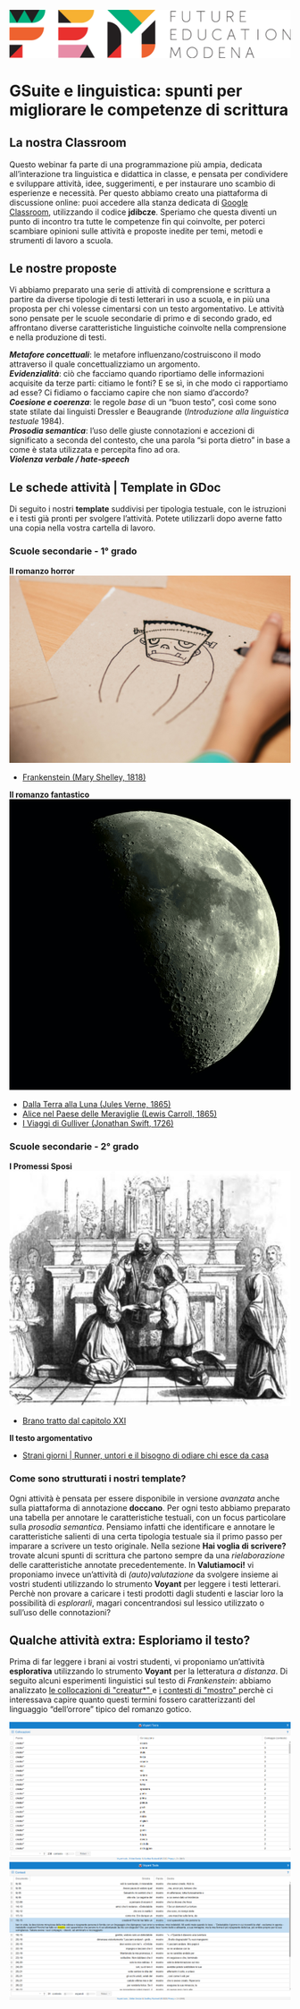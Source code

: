 <script src="https://cdnjs.cloudflare.com/ajax/libs/font-awesome/5.13.0/js/all.min.js" integrity="sha256-KzZiKy0DWYsnwMF+X1DvQngQ2/FxF7MF3Ff72XcpuPs=" crossorigin="anonymous"></script>

<a href="https://fem.digital" rel="FEM Future Education Modena" target="_blank">![](FEM_Logo.png)</a>

# GSuite e linguistica: spunti per migliorare le competenze di scrittura

## La nostra Classroom
Questo webinar fa parte di una programmazione più ampia, dedicata all’interazione tra linguistica e didattica in classe, e pensata per condividere e sviluppare attività, idee, suggerimenti, e per instaurare uno scambio di esperienze e necessità. Per questo abbiamo creato una piattaforma di discussione online: puoi accedere alla stanza dedicata di <a href="classroom.google.com/u/0/" target="_blank">Google Classroom</a>, utilizzando il codice **jdibcze**.
Speriamo che questa diventi un punto di incontro tra tutte le competenze fin qui coinvolte, per poterci scambiare opinioni sulle attività e proposte inedite per temi, metodi e strumenti di lavoro a scuola. 

## Le nostre proposte 
Vi abbiamo preparato una serie di attività di comprensione e scrittura a partire da diverse tipologie di testi letterari in uso a scuola, e in più una proposta per chi volesse cimentarsi con un testo argomentativo. Le attività sono pensate per le scuole secondarie di primo e di secondo grado, ed affrontano diverse caratteristiche linguistiche coinvolte nella comprensione e nella produzione di testi.

<i class="far fa-comment-dots" style="color:red"></i> ***Metafore concettuali***: le metafore influenzano/costruiscono il modo attraverso il quale concettualizziamo un argomento.  
<i class="far fa-comment-dots" style="color:blue"></i> ***Evidenzialità***: ciò che facciamo quando riportiamo delle informazioni acquisite da terze parti: citiamo le fonti? E se sì, in che modo ci rapportiamo ad esse? Ci fidiamo o facciamo capire che non siamo d’accordo?   
<i class="far fa-comment-dots" style="color:green"></i> ***Coesione e coerenza***: le regole *base* di un “buon testo”, così come sono state stilate dai linguisti Dressler e Beaugrande (*Introduzione alla linguistica testuale* 1984).   
<i class="far fa-comment-dots" style="color:purple"></i> ***Prosodia semantica***: l’uso delle giuste connotazioni e accezioni di significato a seconda del contesto, che una parola “si porta dietro” in base a come è stata utilizzata e percepita fino ad ora.  
<i class="far fa-comment-dots" style="color:DarkOrange"></i> ***Violenza verbale / hate-speech***

## Le schede attività | Template in GDoc
Di seguito i nostri **template** suddivisi per tipologia testuale, con le istruzioni e i testi già pronti per svolgere l’attività. Potete utilizzarli dopo averne fatto una copia nella vostra cartella di lavoro.

### Scuole secondarie - 1° grado
**Il romanzo horror**
![](frankenstein.jpg)

* <a href="https://docs.google.com/document/d/1A662rDcdvYp_vd0pCvv7_dUhk9kvHYw2GN8tbWggqaA/edit#heading=h.woep0u49atx2" target="_blank">Frankenstein (Mary Shelley, 1818)</a>

**Il romanzo fantastico**
![](luna.jpg)

* <a href="INSERIRE LINK" target="_blank">Dalla Terra alla Luna (Jules Verne, 1865)</a>
* <a href="INSERIRE LINK" target="_blank">Alice nel Paese delle Meraviglie (Lewis Carroll, 1865)</a>
* <a href="INSERIRE LINK" target="_blank">I Viaggi di Gulliver (Jonathan Swift, 1726)</a>

### Scuole secondarie - 2° grado

**I Promessi Sposi**
![](I_promessi_sposi_462.jpg)
* <a href="https://docs.google.com/document/d/1ozf7iMGhbp8O1TMgm2ovMw2Lj4Yj6MoN2o-iiQKnoO8/edit#heading=h.dbr6ynre5d9q" target="_blank">Brano tratto dal capitolo XXI</a>

**Il testo argomentativo**
* <a href="https://docs.google.com/document/d/14xnp7nbh7s1uCywox7Y1ynqZdbXyU-_76IfmwQDVMr8/edit#heading=h.dbr6ynre5d9q" target="_blank">Strani giorni | Runner, untori e il bisogno di odiare chi esce da casa</a>

### Come sono strutturati i nostri **template**?
Ogni attività è pensata per essere disponibile in versione *avanzata* anche sulla piattaforma di annotazione **doccano**. Per ogni testo abbiamo preparato una tabella per annotare le caratteristiche testuali, con un focus particolare sulla *prosodia semantica*. Pensiamo infatti che identificare e annotare le caratteristiche salienti di una certa tipologia testuale sia il primo passo per imparare a scrivere un testo originale.
Nella sezione **Hai voglia di scrivere?** trovate alcuni spunti di scrittura che partono sempre da una *rielaborazione* delle caratteristiche annotate precedentemente. In **Valutiamoci!** vi proponiamo invece un’attività di *(auto)valutazione* da svolgere insieme ai vostri studenti utilizzando lo strumento **Voyant** per leggere i testi letterari. Perchè non provare a caricare i testi prodotti dagli studenti e lasciar loro la possibilità di *esplorarli*, magari concentrandosi sul lessico utilizzato o sull’uso delle connotazioni?



## Qualche attività **extra**: Esploriamo il testo?
Prima di far leggere i brani ai vostri studenti, vi proponiamo un’attività **esplorativa** utilizzando lo strumento **Voyant** per la letteratura *a distanza*. Di seguito alcuni esperimenti linguistici sul testo di *Frankenstein*: abbiamo analizzato <a href= "https://voyant-tools.org/?corpus=c0ed31aa33706385f1d918bc3b09bc68&query=creatur*&panels=corpuscollocates,reader,trends,phrases,dreamscape&view=CorpusCollocates" target="_blank"> le collocazioni di "creatur\*" </a> e <a href= "https://voyant-tools.org/?corpus=c0ed31aa33706385f1d918bc3b09bc68&query=mostro*&panels=corpuscollocates,reader,trends,phrases,dreamscape&view=Contexts" target="_blank"> i contesti di "mostro" </a> perchè ci interessava capire quanto questi termini fossero caratterizzanti del linguaggio “dell’orrore” tipico del romanzo gotico. 

![](creatur.png)
![](mostro.png)
